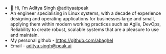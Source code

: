 - 👋 Hi, I’m Aditya Singh @adityaatpeak
- An engineer specialising in Linux systems, with a decade of experience designing and operating applications for businesses large and small, 
  applying them within modern working practices such as Agile, DevOps, Reliability to create robust, scalable systems that are a pleasure to use and maintain.
- My personal github - https://github.com/abaghel
- Email - aditya.singh@peak.ai
<!---
adityaatpeak/adityaatpeak is a ✨ special ✨ repository because its `README.md` (this file) appears on your GitHub profile.
You can click the Preview link to take a look at your changes.
--->

